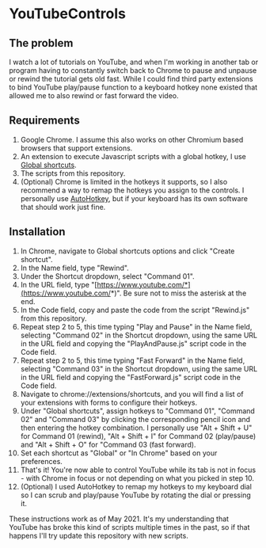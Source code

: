 # YouTubeControls
## The problem
I watch a lot of tutorials on YouTube, and when I'm working in another tab or program having to constantly switch back to Chrome to pause and unpause or rewind the tutorial gets old fast. While I could find third party extensions to bind YouTube play/pause function to a keyboard hotkey none existed that allowed me to also rewind or fast forward the video.
## Requirements
1. Google Chrome. I assume this also works on other Chromium based browsers that support extensions.
2. An extension to execute Javascript scripts with a global hotkey, I use [Global shortcuts](https://github.com/aironavt/global-shortcuts).
3. The scripts from this repository.
4. (Optional) Chrome is limited in the hotkeys it supports, so I also recommend a way to remap the hotkeys you assign to the controls. I personally use [AutoHotkey](https://www.autohotkey.com/), but if your keyboard has its own software that should work just fine.
## Installation
1. In Chrome, navigate to Global shortcuts options and click "Create shortcut".
2. In the Name field, type "Rewind".
3. Under the Shortcut dropdown, select "Command 01".
4. In the URL field, type "[https://www.youtube.com/*](https://www.youtube.com/*)". Be sure not to miss the asterisk at the end.
5. In the Code field, copy and paste the code from the script "Rewind.js" from this repository.
6. Repeat step 2 to 5, this time typing "Play and Pause" in the Name field, selecting "Command 02" in the Shortcut dropdown, using the same URL in the URL field and copying the "PlayAndPause.js" script code in the Code field.
7. Repeat step 2 to 5, this time typing "Fast Forward" in the Name field, selecting "Command 03" in the Shortcut dropdown, using the same URL in the URL field and copying the "FastForward.js" script code in the Code field.
8. Navigate to chrome://extensions/shortcuts, and you will find a list of your extensions with forms to configure their hotkeys. 
9. Under "Global shortcuts", assign hotkeys to "Command 01", "Command 02" and "Command 03" by clicking the corresponding pencil icon and then entering the hotkey combination. I personally use "Alt + Shift + U" for Command 01 (rewind), "Alt + Shift + I" for Command 02 (play/pause) and "Alt + Shift + O" for "Command 03 (fast forward).
10. Set each shortcut as "Global" or "In Chrome" based on your preferences. 
11. That's it! You're now able to control YouTube while its tab is not in focus - with Chrome in focus or not depending on what you picked in step 10.
12. (Optional) I used AutoHotkey to remap my hotkeys to my keyboard dial so I can scrub and play/pause YouTube by rotating the dial or pressing it.

These instructions work as of May 2021. It's my understanding that YouTube has broke this kind of scripts multiple times in the past, so if that happens I'll try update this repository with new scripts.
